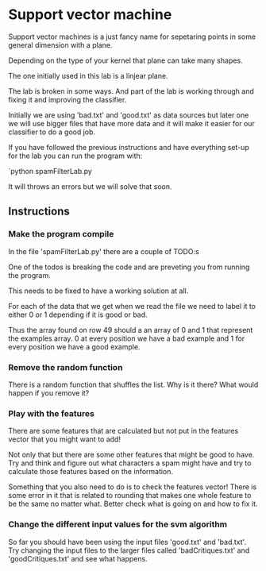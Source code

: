 # Support vector machine

Support vector machines is a just fancy name for sepetaring points in some general dimension with a plane.

Depending on the type of your kernel that plane can take many shapes.

The one initially used in this lab is a linjear plane.

The lab is broken in some ways. And part of the lab is working through and fixing it and improving the classifier.

Initially we are using 'bad.txt' and 'good.txt' as data sources but later one we will use bigger files that have more data and it will make it easier for our classifier to do a good job.

If you have followed the previous instructions and have everything set-up for the lab you can run the program with:

`python spamFilterLab.py

It will throws an errors but we will solve that soon.

## Instructions

### Make the program compile

In the file 'spamFilterLab.py' there are a couple of TODO:s

One of the todos is breaking the code and are preveting you from running the program.

This needs to be fixed to have a working solution at all.

For each of the data that we get when we read the file we need to label it to either 0 or 1 depending if it is good or bad.

Thus the array found on row 49 should a an array of 0 and 1 that represent the examples array. 0 at every position we have a bad example and 1 for every position we have a good example.

### Remove the random function

There is a random function that shuffles the list. Why is it there? What would happen if you remove it?

### Play with the features

There are some features that are calculated but not put in the features vector that you might want to add!

Not only that but there are some other features that might be good to have. Try and think and figure out what characters a spam might have and try to calculate those features based on the information.

Something that you also need to do is to check the features vector! There is some error in it that is related to rounding that makes one whole feature to be the same no matter what. Better check what is going on and how to fix it.


### Change the different input values for the svm algorithm

So far you should have been using the input files 'good.txt' and 'bad.txt'. Try changing the input files to the larger files called 'badCritiques.txt' and 'goodCritiques.txt' and see what happens.
